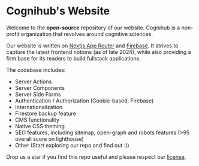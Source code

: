 # Cognihub's Website

Welcome to the <b>open-source</b> repository of our website. Cognihub is a non-profit organization that revolves around cognitive sciences.

Our website is written on [Nextjs App Router](https://nextjs.org/docs/app) and [Firebase](https://firebase.google.com/). It strives to capture the latest frontend notions (as of late 2024), while also providing a firm base for its readers to build fullstack applications. 

The codebase includes:

- Server Actions 
- Server Components
- Server Side Forms
- Authentication / Authorization (Cookie-based, Firebase)
- Internationalization
- Firestore backup feature
- CMS functionality
- Native CSS theming
- SEO features, including sitemap, open-graph and robots features (>95 overall score on lighthouse)
- Other (Start exploring our repo and find out :))

Drop us a star if you find this repo useful and please respect our [license](./LICENSE.md).
